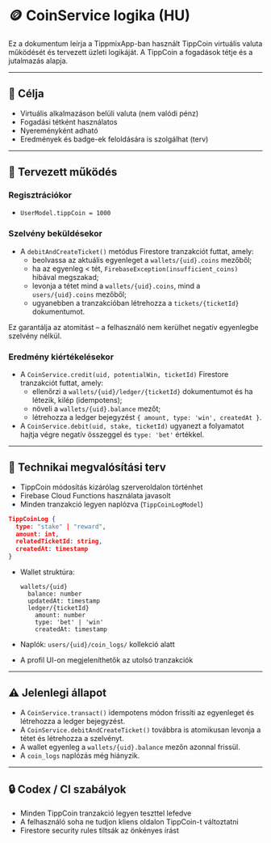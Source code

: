 # 🪙 CoinService logika (HU)

Ez a dokumentum leírja a TippmixApp-ban használt TippCoin virtuális valuta működését és tervezett üzleti logikáját.
A TippCoin a fogadások tétje és a jutalmazás alapja.

---

## 🎯 Célja

- Virtuális alkalmazáson belüli valuta (nem valódi pénz)
- Fogadási tétként használatos
- Nyereményként adható
- Eredmények és badge-ek feloldására is szolgálhat (terv)

---

## 🧠 Tervezett működés

### Regisztrációkor

- `UserModel.tippCoin = 1000`

### Szelvény beküldésekor

- A `debitAndCreateTicket()` metódus Firestore tranzakciót futtat, amely:
  - beolvassa az aktuális egyenleget a `wallets/{uid}.coins` mezőből;
  - ha az egyenleg < tét, `FirebaseException(insufficient_coins)` hibával megszakad;
  - levonja a tétet mind a `wallets/{uid}.coins`, mind a `users/{uid}.coins` mezőből;
  - ugyanebben a tranzakcióban létrehozza a `tickets/{ticketId}` dokumentumot.

Ez garantálja az atomitást – a felhasználó nem kerülhet negatív egyenlegbe szelvény nélkül.

### Eredmény kiértékelésekor

- A `CoinService.credit(uid, potentialWin, ticketId)` Firestore tranzakciót futtat, amely:
  - ellenőrzi a `wallets/{uid}/ledger/{ticketId}` dokumentumot és ha létezik, kilép (idempotens);
  - növeli a `wallets/{uid}.balance` mezőt;
  - létrehozza a ledger bejegyzést `{ amount, type: 'win', createdAt }`.
- A `CoinService.debit(uid, stake, ticketId)` ugyanezt a folyamatot hajtja végre negatív összeggel és `type: 'bet'` értékkel.

---

## 🧾 Technikai megvalósítási terv

- TippCoin módosítás kizárólag szerveroldalon történhet
- Firebase Cloud Functions használata javasolt
- Minden tranzakció legyen naplózva (`TippCoinLogModel`)
```json
TippCoinLog {
  type: "stake" | "reward",
  amount: int,
  relatedTicketId: string,
  createdAt: timestamp
}
```

- Wallet struktúra:

  ```
  wallets/{uid}
    balance: number
    updatedAt: timestamp
    ledger/{ticketId}
      amount: number
      type: 'bet' | 'win'
      createdAt: timestamp
  ```

- Naplók: `users/{uid}/coin_logs/` kollekció alatt
- A profil UI-on megjeleníthetők az utolsó tranzakciók

---

## ⚠️ Jelenlegi állapot

- A `CoinService.transact()` idempotens módon frissíti az egyenleget és létrehozza a ledger bejegyzést.
- A `CoinService.debitAndCreateTicket()` továbbra is atomikusan levonja a tétet és létrehozza a szelvényt.
- A wallet egyenleg a `wallets/{uid}.balance` mezőn azonnal frissül.
- A `coin_logs` naplózás még hiányzik.

---

## 🔒 Codex / CI szabályok

- Minden TippCoin tranzakció legyen teszttel lefedve
- A felhasználó soha ne tudjon kliens oldalon TippCoin-t változtatni
- Firestore security rules tiltsák az önkényes írást
